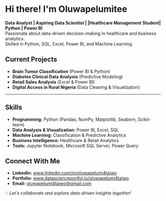 # Hi there!  I'm Oluwapelumitee

**Data Analyst | Aspiring Data Scientist | |Healthcare Management Student| Python | Power BI**  
Passionate about data-driven decision-making in healthcare and business analytics.  
Skilled in Python, SQL, Excel, Power BI, and Machine Learning.



##  Current Projects
- **Brain Tumor Classification** (Power BI & Python)
- **Diabetes Clinical Data Analysis** (Predictive Modeling)
- **Retail Sales Analysis** (Excel & Power BI) 
- **Digital Access in Rural Nigeria** (Data Cleaning & Visualization)

---

##  Skills
- **Programming:** Python (Pandas, NumPy, Matplotlib, Seaborn, Scikit-learn)
- **Data Analysis & Visualization:** Power BI, Excel, SQL
- **Machine Learning:** Classification & Predictive Analytics
- **Business Intelligence:** Healthcare & Retail Analytics
- **Tools:** Jupyter Notebook, Microsoft SQL Server, Power Query



##  Connect With Me
- **LinkedIn:** www.linkedin.com/in/oluwapelumi4taiwo
- **Portfolio:** www.datascienceportfol.io/oluwapelumi4taiwo
- **Email:** oluwapelumi4taiwo@gmail.com

💡 *Let's collaborate and explore data-driven insights together!*
